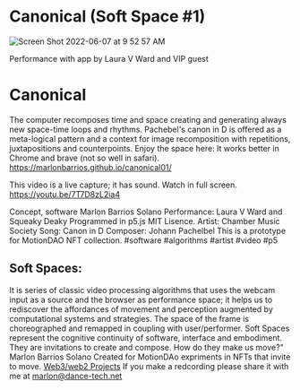 # Canonical (Soft Space #1)
![Screen Shot 2022-06-07 at 9 52 57 AM](https://user-images.githubusercontent.com/90220317/172653577-22be66f2-0316-4c00-815f-b96a57509915.png)

Performance with app by Laura V Ward and VIP guest
# Canonical 
The computer recomposes time and space creating and generating always new space-time loops and rhythms. Pachebel's canon in D is offered 
as a meta-logical pattern and a context for image recomposition with repetitions, juxtapositions and counterpoints.
Enjoy the space here:
It works better in Chrome and brave (not so well in safari).
https://marlonbarrios.github.io/canonical01/

This video is a live capture; it has sound. Watch in full screen.
https://youtu.be/7T7D8zL2ia4

Concept, software Marlon Barrios Solano
Performance: Laura V Ward and Squeaky Deaky
Programmed in p5.js
MIT Lisence.
Artist: Chamber Music Society
Song: Canon in D
Composer: Johann Pachelbel
This is a prototype for MotionDAO NFT collection.
#software #algorithms #artist #video #p5

## Soft Spaces:
It is series of classic video processing algorithms that uses the webcam input as a source and the browser as performance space; 
it helps us to rediscover the affordances of movement and perception augmented by computational systems and strategies. The space of
the frame is choreographed and remapped in coupling with user/performer. Soft Spaces represent the cognitive continuity of software, 
interface and embodiment. They are invitations to create and compose. How do they make us move?" 
Marlon Barrios Solano
Created for MotionDAo expriments in NFTs that invite to move.
[Web3/web2 Projects](https://marlonbarrios.github.io/web3-blockchain-dev// 'CODE REPOSITORY')
If you make a redcording please share it with me at 
marlon@dance-tech.net

